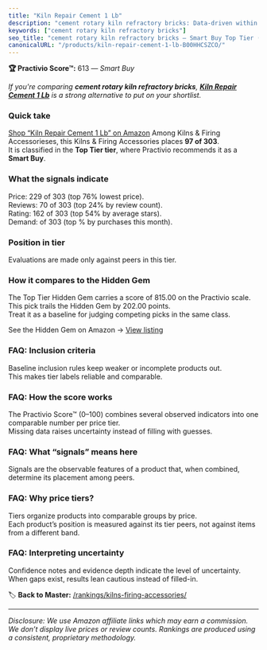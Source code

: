 ```yaml
---
title: "Kiln Repair Cement 1 Lb"
description: "cement rotary kiln refractory bricks: Data-driven within Top Tier ranking using the Practivio Score™. Positioned by quality, value, demand, findability, moment…"
keywords: ["cement rotary kiln refractory bricks"]
seo_title: "cement rotary kiln refractory bricks — Smart Buy Top Tier (2025)"
canonicalURL: "/products/kiln-repair-cement-1-lb-B00HHCSZCO/"
---
```


**🏆 Practivio Score™:** 613 — _Smart Buy_


*If you're comparing **cement rotary kiln refractory bricks**, **[Kiln Repair Cement 1 Lb](https://www.amazon.com/dp/B00HHCSZCO?tag=practivio-20)** is a strong alternative to put on your shortlist.*
### Quick take
[Shop “Kiln Repair Cement 1 Lb” on Amazon](https://www.amazon.com/dp/B00HHCSZCO?tag=practivio-20)
Among Kilns & Firing Accessorieses, this Kilns & Firing Accessories places **97 of 303**.  
It is classified in the **Top Tier tier**, where Practivio recommends it as a **Smart Buy**.

### What the signals indicate
Price: 229 of 303 (top 76% lowest price).  
Reviews: 70 of 303 (top 24% by review count).  
Rating: 162 of 303 (top 54% by average stars).  
Demand:  of 303 (top % by purchases this month).

### Position in tier
Evaluations are made only against peers in this tier.

### How it compares to the Hidden Gem
The Top Tier Hidden Gem carries a score of 815.00 on the Practivio scale.  
This pick trails the Hidden Gem by 202.00 points.  
Treat it as a baseline for judging competing picks in the same class.  

See the Hidden Gem on Amazon → [View listing](https://www.amazon.com/dp/B0CQJVQ1XB?tag=practivio-20)

### FAQ: Inclusion criteria
Baseline inclusion rules keep weaker or incomplete products out.  
This makes tier labels reliable and comparable.

### FAQ: How the score works
The Practivio Score™ (0–100) combines several observed indicators into one comparable number per price tier.  
Missing data raises uncertainty instead of filling with guesses.

### FAQ: What “signals” means here
Signals are the observable features of a product that, when combined, determine its placement among peers.

### FAQ: Why price tiers?
Tiers organize products into comparable groups by price.  
Each product’s position is measured against its tier peers, not against items from a different band.

### FAQ: Interpreting uncertainty
Confidence notes and evidence depth indicate the level of uncertainty.  
When gaps exist, results lean cautious instead of filled-in.


🏷️ **Back to Master:** [/rankings/kilns-firing-accessories/](/rankings/kilns-firing-accessories/)

---
_Disclosure: We use Amazon affiliate links which may earn a commission. We don’t display live prices or review counts. Rankings are produced using a consistent, proprietary methodology._
